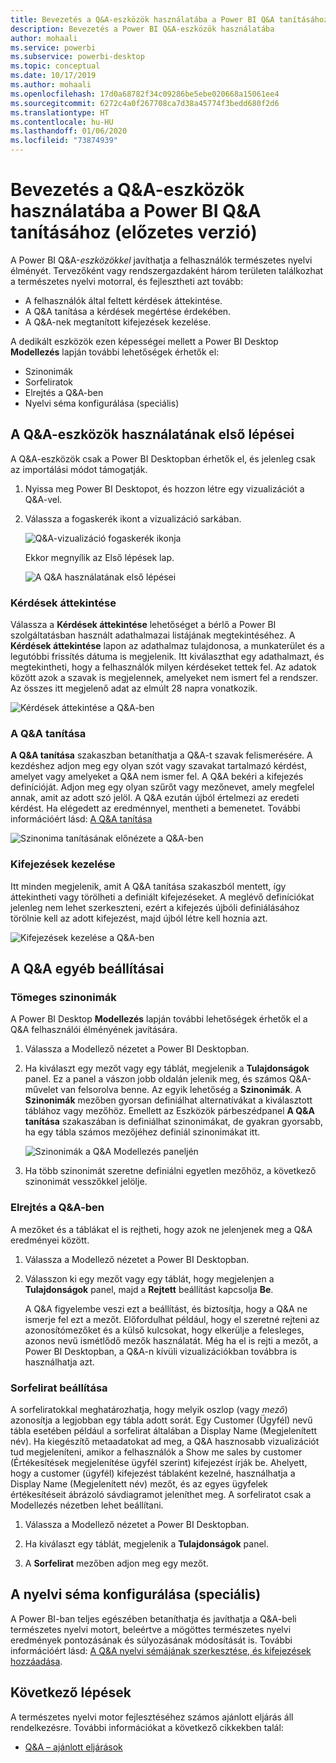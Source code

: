 ```yaml
---
title: Bevezetés a Q&A-eszközök használatába a Power BI Q&A tanításához (előzetes verzió)
description: Bevezetés a Power BI Q&A-eszközök használatába
author: mohaali
ms.service: powerbi
ms.subservice: powerbi-desktop
ms.topic: conceptual
ms.date: 10/17/2019
ms.author: mohaali
ms.openlocfilehash: 17d0a68782f34c09286be5ebe020668a15061ee4
ms.sourcegitcommit: 6272c4a0f267708ca7d38a45774f3bedd680f2d6
ms.translationtype: HT
ms.contentlocale: hu-HU
ms.lasthandoff: 01/06/2020
ms.locfileid: "73874939"
---
```

# <a name="intro-to-qa-tooling-to-train-power-bi-qa-preview"></a>Bevezetés a Q&A-eszközök használatába a Power BI Q&A tanításához (előzetes verzió)

A Power BI Q&A-*eszközökkel* javíthatja a felhasználók természetes nyelvi élményét. Tervezőként vagy rendszergazdaként három területen találkozhat a természetes nyelvi motorral, és fejlesztheti azt tovább: 

- A felhasználók által feltett kérdések áttekintése.
- A Q&A tanítása a kérdések megértése érdekében.
- A Q&A-nek megtanított kifejezések kezelése.

A dedikált eszközök ezen képességei mellett a Power BI Desktop **Modellezés** lapján további lehetőségek érhetők el:  

- Szinonimák
- Sorfeliratok
- Elrejtés a Q&A-ben
- Nyelvi séma konfigurálása (speciális)

## <a name="get-started-with-qa-tooling"></a>A Q&A-eszközök használatának első lépései

A Q&A-eszközök csak a Power BI Desktopban érhetők el, és jelenleg csak az importálási módot támogatják.

1. Nyissa meg Power BI Desktopot, és hozzon létre egy vizualizációt a Q&A-vel. 
2. Válassza a fogaskerék ikont a vizualizáció sarkában. 

    ![Q&A-vizualizáció fogaskerék ikonja](media/qna-visual-gear.png)

    Ekkor megnyílik az Első lépések lap.  

    ![A Q&A használatának első lépései](media/qna-tooling-dialog.png)

### <a name="review-questions"></a>Kérdések áttekintése

Válassza a **Kérdések áttekintése** lehetőséget a bérlő a Power BI szolgáltatásban használt adathalmazai listájának megtekintéséhez. A **Kérdések áttekintése** lapon az adathalmaz tulajdonosa, a munkaterület és a legutóbbi frissítés dátuma is megjelenik. Itt kiválaszthat egy adathalmazt, és megtekintheti, hogy a felhasználók milyen kérdéseket tettek fel. Az adatok között azok a szavak is megjelennek, amelyeket nem ismert fel a rendszer. Az összes itt megjelenő adat az elmúlt 28 napra vonatkozik.

![Kérdések áttekintése a Q&A-ben](media/qna-tooling-review-questions.png)

### <a name="teach-qa"></a>A Q&A tanítása

**A Q&A tanítása** szakaszban betaníthatja a Q&A-t szavak felismerésére. A kezdéshez adjon meg egy olyan szót vagy szavakat tartalmazó kérdést, amelyet vagy amelyeket a Q&A nem ismer fel. A Q&A bekéri a kifejezés definícióját. Adjon meg egy olyan szűrőt vagy mezőnevet, amely megfelel annak, amit az adott szó jelöl. A Q&A ezután újból értelmezi az eredeti kérdést. Ha elégedett az eredménnyel, mentheti a bemenetet. További információért lásd: [A Q&A tanítása](q-and-a-tooling-teach-q-and-a.md)

![Szinonima tanításának előnézete a Q&A-ben](media/qna-tooling-teach-fixpreview.png)

### <a name="manage-terms"></a>Kifejezések kezelése

Itt minden megjelenik, amit A Q&A tanítása szakaszból mentett, így áttekintheti vagy törölheti a definiált kifejezéseket. A meglévő definíciókat jelenleg nem lehet szerkeszteni, ezért a kifejezés újbóli definiálásához törölnie kell az adott kifejezést, majd újból létre kell hoznia azt.

![Kifejezések kezelése a Q&A-ben](media/qna-manage-terms.png)

## <a name="other-qa-settings"></a>A Q&A egyéb beállításai

### <a name="bulk-synonyms"></a>Tömeges szinonimák

A Power BI Desktop **Modellezés** lapján további lehetőségek érhetők el a Q&A felhasználói élményének javítására. 

1. Válassza a Modellező nézetet a Power BI Desktopban.

2. Ha kiválaszt egy mezőt vagy egy táblát, megjelenik a **Tulajdonságok** panel.  Ez a panel a vászon jobb oldalán jelenik meg, és számos Q&A-művelet van felsorolva benne. Az egyik lehetőség a **Szinonimák**. A **Szinonimák** mezőben gyorsan definiálhat alternatívákat a kiválasztott táblához vagy mezőhöz. Emellett az Eszközök párbeszédpanel **A Q&A tanítása** szakaszában is definiálhat szinonimákat, de gyakran gyorsabb, ha egy tábla számos mezőjéhez definiál szinonimákat itt.

    ![Szinonimák a Q&A Modellezés paneljén](media/qna-modelling-pane-synonyms.png)

3. Ha több szinonimát szeretne definiálni egyetlen mezőhöz, a következő szinonimát vesszőkkel jelölje.

### <a name="hide-from-qa"></a>Elrejtés a Q&A-ben

A mezőket és a táblákat el is rejtheti, hogy azok ne jelenjenek meg a Q&A eredményei között. 

1. Válassza a Modellező nézetet a Power BI Desktopban.

2. Válasszon ki egy mezőt vagy egy táblát, hogy megjelenjen a **Tulajdonságok** panel, majd a **Rejtett** beállítást kapcsolja **Be**.

    A Q&A figyelembe veszi ezt a beállítást, és biztosítja, hogy a Q&A ne ismerje fel ezt a mezőt. Előfordulhat például, hogy el szeretné rejteni az azonosítómezőket és a külső kulcsokat, hogy elkerülje a felesleges, azonos nevű ismétlődő mezők használatát. Még ha el is rejti a mezőt, a Power BI Desktopban, a Q&A-n kívüli vizualizációkban továbbra is használhatja azt.

### <a name="set-a-row-label"></a>Sorfelirat beállítása

A sorfeliratokkal meghatározhatja, hogy melyik oszlop (vagy *mező*) azonosítja a legjobban egy tábla adott sorát. Egy Customer (Ügyfél) nevű tábla esetében például a sorfelirat általában a Display Name (Megjelenített név). Ha kiegészítő metaadatokat ad meg, a Q&A hasznosabb vizualizációt tud megjeleníteni, amikor a felhasználók a Show me sales by customer (Értékesítések megjelenítése ügyfél szerint) kifejezést írják be. Ahelyett, hogy a customer (ügyfél) kifejezést táblaként kezelné, használhatja a Display Name (Megjelenített név) mezőt, és az egyes ügyfelek értékesítéseit ábrázoló sávdiagramot jeleníthet meg. A sorfeliratot csak a Modellezés nézetben lehet beállítani. 

1. Válassza a Modellező nézetet a Power BI Desktopban.

2. Ha kiválaszt egy táblát, megjelenik a **Tulajdonságok** panel.

3. A **Sorfelirat** mezőben adjon meg egy mezőt.

## <a name="configure-the-linguistic-schema-advanced"></a>A nyelvi séma konfigurálása (speciális)

A Power BI-ban teljes egészében betaníthatja és javíthatja a Q&A-beli természetes nyelvi motort, beleértve a mögöttes természetes nyelvi eredmények pontozásának és súlyozásának módosítását is. További információért lásd: [A Q&A nyelvi sémájának szerkesztése, és kifejezések hozzáadása](q-and-a-tooling-advanced.md).

## <a name="next-steps"></a>Következő lépések

A természetes nyelvi motor fejlesztéséhez számos ajánlott eljárás áll rendelkezésre. További információkat a következő cikkekben talál:

* [Q&A – ajánlott eljárások](q-and-a-best-practices.md)

